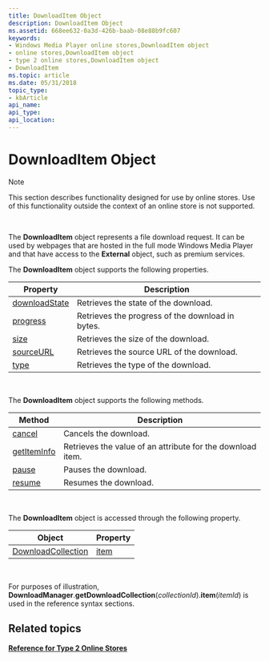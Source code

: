 ```yaml
---
title: DownloadItem Object
description: DownloadItem Object
ms.assetid: 668ee632-0a3d-426b-baab-08e88b9fc607
keywords:
- Windows Media Player online stores,DownloadItem object
- online stores,DownloadItem object
- type 2 online stores,DownloadItem object
- DownloadItem
ms.topic: article
ms.date: 05/31/2018
topic_type: 
- kbArticle
api_name: 
api_type: 
api_location: 
---
```


# DownloadItem Object

> [!Note]  
> This section describes functionality designed for use by online stores. Use of this functionality outside the context of an online store is not supported.

 

The **DownloadItem** object represents a file download request. It can be used by webpages that are hosted in the full mode Windows Media Player and that have access to the **External** object, such as premium services.

The **DownloadItem** object supports the following properties.



| Property                                        | Description                                      |
|-------------------------------------------------|--------------------------------------------------|
| [downloadState](downloaditem-downloadstate.md) | Retrieves the state of the download.             |
| [progress](downloaditem-progress.md)           | Retrieves the progress of the download in bytes. |
| [size](downloaditem-size.md)                   | Retrieves the size of the download.              |
| [sourceURL](downloaditem-sourceurl.md)         | Retrieves the source URL of the download.        |
| [type](downloaditem-type.md)                   | Retrieves the type of the download.              |



 

The **DownloadItem** object supports the following methods.



| Method                                      | Description                                                |
|---------------------------------------------|------------------------------------------------------------|
| [cancel](downloaditem-cancel.md)           | Cancels the download.                                      |
| [getItemInfo](downloaditem-getiteminfo.md) | Retrieves the value of an attribute for the download item. |
| [pause](downloaditem-pause.md)             | Pauses the download.                                       |
| [resume](downloaditem-resume.md)           | Resumes the download.                                      |



 

The **DownloadItem** object is accessed through the following property.



| Object                                              | Property                            |
|-----------------------------------------------------|-------------------------------------|
| [DownloadCollection](downloadcollection-object.md) | [item](downloadcollection-item.md) |



 

For purposes of illustration, **DownloadManager**.**getDownloadCollection**(*collectionId*).**item**(*itemId*) is used in the reference syntax sections.

## Related topics

<dl> <dt>

[**Reference for Type 2 Online Stores**](reference-for-type-2-online-stores.md)
</dt> </dl>

 

 




